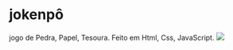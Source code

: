 # jokenpô
jogo de Pedra, Papel, Tesoura.
Feito em Html, Css, JavaScript.
<img src="https://github.com/jeffcolyn/jokenp-/blob/main/assets/jokenp%C3%B4.jpg?raw=true">

